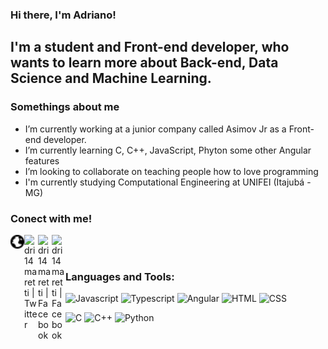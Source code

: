 ### Hi there, I'm Adriano!

## I'm a student and Front-end developer, who wants to learn more about Back-end, Data Science and Machine Learning.

### Somethings about me

- I’m currently working at a junior company called Asimov Jr as a Front-end developer.
- I’m currently learning C, C++, JavaScript, Phyton some other Angular features
- I’m looking to collaborate on teaching people how to love programming
- I'm currently studying Computational Engineering at UNIFEI (Itajubá - MG)

### Conect with me!

[<img align="left" alt="dri14maretti.github.io" width="22px" src="https://raw.githubusercontent.com/iconic/open-iconic/master/svg/globe.svg" />][website]
<!--
[<img align="left" alt="dri14maretti | Instagram" width="22px" src="https://www.flaticon.com/br/icone-gratis/instagram_174855" />][instagram]
-->
[<img align="left" alt="dri14maretti | Twitter" width="22px" src="https://cdn.jsdelivr.net/npm/simple-icons@v3/icons/twitter.svg" />][twitter]
[<img align="left" alt="dri14maretti | Facebook" width="22px" src="https://simpleicons.org/icons/facebook.svg" />][facebook]
[<img align="left" alt="dri14maretti | Facebook" width="22px" src="https://simpleicons.org/icons/whatsapp.svg" />][whatsapp]

</br>
</br>

### Languages and Tools:
<!--
<img align="left" alt="Visual Studio Code" width="26px" src="https://raw.githubusercontent.com/github/explore/80688e429a7d4ef2fca1e82350fe8e3517d3494d/topics/visual-studio-code/visual-studio-code.png" />
<img align="left" alt="JavaScript" width="26px" src="https://raw.githubusercontent.com/github/explore/80688e429a7d4ef2fca1e82350fe8e3517d3494d/topics/javascript/javascript.png" />
<img align="left" alt="JavaScript" width="26px" src="https://raw.githubusercontent.com/github/explore/80688e429a7d4ef2fca1e82350fe8e3517d3494d/topics/html/html.png" />
<img align="left" alt="JavaScript" width="26px" src="https://raw.githubusercontent.com/github/explore/80688e429a7d4ef2fca1e82350fe8e3517d3494d/topics/css/css.png" />
<img align="left" alt="typescript" width="26px" src="https://raw.githubusercontent.com/github/explore/80688e429a7d4ef2fca1e82350fe8e3517d3494d/topics/typescript/typescript.png" />
<img align="left" alt="angular" width="26px" src="https://raw.githubusercontent.com/github/explore/80688e429a7d4ef2fca1e82350fe8e3517d3494d/topics/angular/angular.png" />
<img align="left" alt="c" width="26px" src="https://raw.githubusercontent.com/github/explore/80688e429a7d4ef2fca1e82350fe8e3517d3494d/topics/c/c.png" />
<img align="left" alt="c++" width="26px" src="https://raw.githubusercontent.com/github/explore/80688e429a7d4ef2fca1e82350fe8e3517d3494d/topics/cpp/cpp.png" />
<img align="left" alt="Git" width="26px" src="https://raw.githubusercontent.com/github/explore/80688e429a7d4ef2fca1e82350fe8e3517d3494d/topics/git/git.png" />
<img align="left" alt="GitHub" width="26px" src="https://raw.githubusercontent.com/github/explore/78df643247d429f6cc873026c0622819ad797942/topics/github/github.png" />
<img align="left" alt="firebase" width="26px" src="https://raw.githubusercontent.com/github/explore/80688e429a7d4ef2fca1e82350fe8e3517d3494d/topics/firebase/firebase.png" />
<img align="left" alt="Terminal" width="26px" src="https://raw.githubusercontent.com/github/explore/80688e429a7d4ef2fca1e82350fe8e3517d3494d/topics/terminal/terminal.png" />
-->

![Javascript](https://img.shields.io/badge/javascript%20-%23323330.svg?&style=for-the-badge&logo=javascript&logoColor=%23F7DF1E)
![Typescript](https://img.shields.io/badge/typescript%20-%23323330.svg?&style=for-the-badge&logo=typescript&logoColor=%007ACC)
![Angular](https://img.shields.io/badge/angular%20-%B52E31.svg?&style=for-the-badge&logo=angular&logoColor=white)
![HTML](https://img.shields.io/badge/html%20-%23E34F26.svg?&style=for-the-badge&logo=html5&logoColor=white)
![CSS](https://img.shields.io/badge/css%20-%231572B6.svg?&style=for-the-badge&logo=css3&logoColor=white)

![C](https://img.shields.io/badge/C++%20-brown.svg?&style=for-the-badge&logo=C&logoColor=white)
![C++](https://img.shields.io/badge/C++%20-brown.svg?&style=for-the-badge&logo=Cpp&logoColor=white)
![Python](https://img.shields.io/badge/python%20-%2314354C.svg?&style=for-the-badge&logo=python&logoColor=white)





[instagram]: https://instagram.com/dri14maretti
[twitter]: https://twitter.com/dri14maretti
[website]: https://dri14maretti.github.io
[facebook]: https://web.facebook.com/adriano.maretti14
[whatsapp]: https://api.whatsapp.com/send?phone=5535988510305
